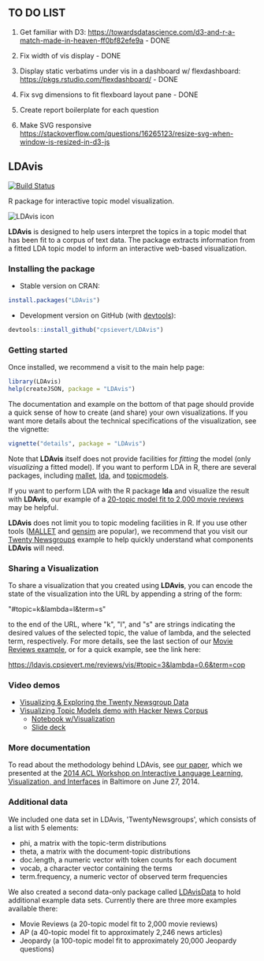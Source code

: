 ## TO DO LIST

1. Get familiar with D3: https://towardsdatascience.com/d3-and-r-a-match-made-in-heaven-ff0bf82efe9a - DONE
2. Fix width of vis display - DONE
3. Display static verbatims under vis in a dashboard w/ flexdashboard: https://pkgs.rstudio.com/flexdashboard/ - DONE
4. Fix svg dimensions to fit flexboard layout pane - DONE

5. Create report boilerplate for each question






5. Make SVG responsive https://stackoverflow.com/questions/16265123/resize-svg-when-window-is-resized-in-d3-js





## LDAvis

[![Build Status](https://travis-ci.org/cpsievert/LDAvis.png?branch=master)](https://travis-ci.org/cpsievert/LDAvis)

R package for interactive topic model visualization.

![LDAvis icon](http://www.kennyshirley.com/figures/ldavis-pic.png)

**LDAvis** is designed to help users interpret the topics in a topic model that has been fit to a corpus of text data. The package extracts information from a fitted LDA topic model to inform an interactive web-based visualization.

### Installing the package

* Stable version on CRAN:

```r
install.packages("LDAvis")
```

* Development version on GitHub (with [devtools](https://cran.r-project.org/package=devtools)):

```r
devtools::install_github("cpsievert/LDAvis")
```

### Getting started

Once installed, we recommend a visit to the main help page:

```r
library(LDAvis)
help(createJSON, package = "LDAvis")
```

The documentation and example on the bottom of that page should provide a quick sense of how to create (and share) your own visualizations. If you want more details about the technical specifications of the visualization, see the vignette:

```r
vignette("details", package = "LDAvis")
```

Note that **LDAvis** itself does not provide facilities for *fitting* the model (only *visualizing* a fitted model). If you want to perform LDA in R, there are several packages, including [mallet](https://cran.r-project.org/package=mallet), [lda](https://cran.r-project.org/package=lda), and [topicmodels](https://cran.r-project.org/package=topicmodels).

If you want to perform LDA with the R package **lda** and visualize the result with **LDAvis**, our example of a [20-topic model fit to 2,000 movie reviews](https://ldavis.cpsievert.me/reviews/reviews.html) may be helpful.

**LDAvis** does not limit you to topic modeling facilities in R. If you use other tools ([MALLET](http://mallet.cs.umass.edu/) and [gensim](https://radimrehurek.com/gensim/) are popular), we recommend that you visit our [Twenty Newsgroups](https://ldavis.cpsievert.me/newsgroup/newsgroup.html) example to help quickly understand what components **LDAvis** will need.

### Sharing a Visualization

To share a visualization that you created using **LDAvis**, you can encode the state of the visualization into the URL by appending a string of the form:

"#topic=k&lambda=l&term=s"

to the end of the URL, where "k", "l", and "s" are strings indicating the desired values of the selected topic, the value of lambda, and the selected term, respectively. For more details, see the last section of our [Movie Reviews example](https://ldavis.cpsievert.me/reviews/reviews.html), or for a quick example, see the link here:

<https://ldavis.cpsievert.me/reviews/vis/#topic=3&lambda=0.6&term=cop>

### Video demos

* [Visualizing & Exploring the Twenty Newsgroup Data](http://stat-graphics.org/movies/ldavis.html)
* [Visualizing Topic Models demo with Hacker News Corpus](https://www.youtube.com/watch?v=tGxW2BzC_DU)
  * [Notebook w/Visualization](http://nbviewer.ipython.org/github/bmabey/hacker_news_topic_modelling/blob/master/HN%20Topic%20Model%20Talk.ipynb)
  * [Slide deck](https://speakerdeck.com/bmabey/visualizing-topic-models)

### More documentation

To read about the methodology behind LDAvis, see [our paper](http://nlp.stanford.edu/events/illvi2014/papers/sievert-illvi2014.pdf), which we presented at the [2014 ACL Workshop on Interactive Language Learning, Visualization, and Interfaces](http://nlp.stanford.edu/events/illvi2014/) in Baltimore on June 27, 2014.

### Additional data

We included one data set in LDAvis, 'TwentyNewsgroups', which consists of a list with 5 elements:
- phi, a matrix with the topic-term distributions
- theta, a matrix with the document-topic distributions
- doc.length, a numeric vector with token counts for each document
- vocab, a character vector containing the terms
- term.frequency, a numeric vector of observed term frequencies

We also created a second data-only package called [LDAvisData](https://github.com/cpsievert/LDAvisData) to hold additional example data sets. Currently there are three more examples available there:
- Movie Reviews (a 20-topic model fit to 2,000 movie reviews)
- AP (a 40-topic model fit to approximately 2,246 news articles)
- Jeopardy (a 100-topic model fit to approximately 20,000 Jeopardy questions)
